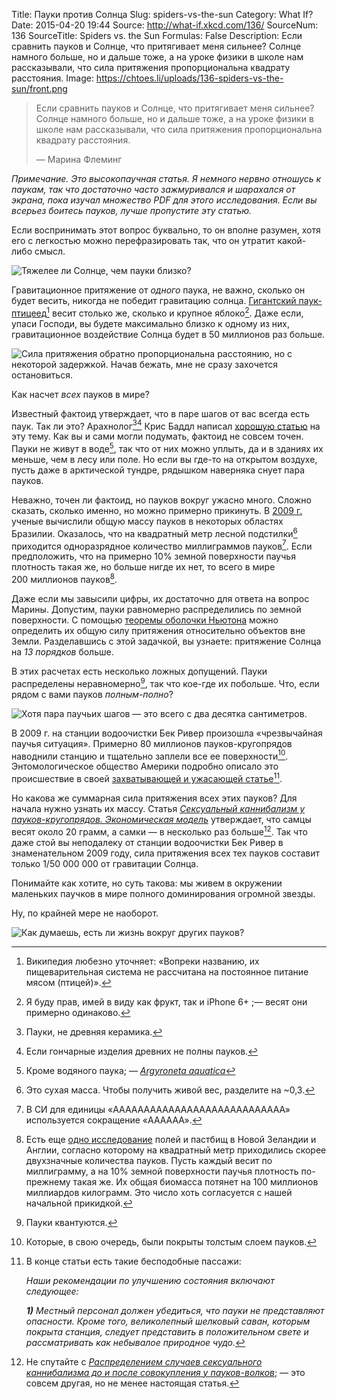 Title: Пауки против Солнца
Slug: spiders-vs-the-sun
Category: What If?
Date: 2015-04-20 19:44
Source: http://what-if.xkcd.com/136/
SourceNum: 136
SourceTitle: Spiders vs. the Sun
Formulas: False
Description: Если сравнить пауков и Солнце, что притягивает меня сильнее? Солнце намного больше, но и дальше тоже, а на уроке физики в школе нам рассказывали, что сила притяжения пропорциональна квадрату расстояния. 
Image: https://chtoes.li/uploads/136-spiders-vs-the-sun/front.png

> Если сравнить пауков и Солнце, что притягивает меня сильнее? Солнце намного больше, но и дальше тоже, а на уроке физики в школе нам рассказывали, что сила притяжения пропорциональна квадрату расстояния. 
>
> — Марина Флеминг

*Примечание. Это высокопаучная статья. Я немного нервно отношусь к паукам, так что достаточно часто зажмуривался и шарахался от экрана, пока изучал множество PDF для этого исследования. Если вы всерьез боитесь пауков, лучше пропустите эту статью.*

Если воспринимать этот вопрос буквально, то он вполне разумен, хотя его с легкостью можно перефразировать так, что он утратит какой-либо смысл.

![](/uploads/136-spiders-vs-the-sun/question_ru.png "Тяжелее ли Солнце, чем пауки близко?")

Гравитационное притяжение от *одного* паука, не важно, сколько он будет весить, никогда не победит гравитацию солнца. [Гигантский паук-птицеед][1][^1] весит столько же, сколько и крупное яблоко[^2]. Даже если, упаси Господи, вы будете максимально близко к одному из них, гравитационное воздействие Солнца будет в 50 миллионов раз больше.

[^1]: Википедия любезно уточняет: «Вопреки названию, их пищеварительная система не рассчитана на постоянное питание мясом (птицей)».

[^2]: Я буду прав, имей в виду как фрукт, так и iPhone 6+ ;— весят они примерно одинаково.

![](/uploads/136-spiders-vs-the-sun/force_ru.png "Сила притяжения обратно пропорциональна расстоянию, но с некоторой задержкой. Начав бежать, мне не сразу захочется остановиться.")

Как насчет *всех* пауков в мире?

Известный фактоид утверждает, что в паре шагов от вас всегда есть паук. Так ли это? Арахнолог[^3]​[^4] Крис Баддл написал [хорошую статью][2] на эту тему. Как вы и сами могли подумать, фактоид не совсем точен. Пауки не живут в воде[^5], так что от них можно уплыть, да и в зданиях их меньше, чем в лесу или поле. Но если вы где-то на открытом воздухе, пусть даже в арктической тундре, рядышком наверняка снует пара пауков.

[^3]: Пауки, не древняя керамика.

[^4]: Если гончарные изделия древних не полны пауков.

[^5]: Кроме водяного паука; — *[Argyroneta aquatica][3]*

Неважно, точен ли фактоид, но пауков вокруг ужасно много. Сложно сказать, сколько именно, но можно примерно прикинуть. В [2009&nbsp;г.][4] ученые вычислили общую массу пауков в некоторых областях Бразилии. Оказалось, что на квадратный метр лесной подстилки[^7] приходится одноразрядное количество миллиграммов пауков[^6]. Если предположить, что на примерно 10% земной поверхности паучья плотность такая же, но больше нигде их нет, то всего в мире 200&nbsp;миллионов пауков[^8].

[^6]: В СИ для единицы «AAAAAAAAAAAAAAAAAAAAAAAAAAAA» используется сокращение «AAAAAA».

[^7]: Это сухая масса. Чтобы получить живой вес, разделите на ~0,3.

[^8]: Есть еще [одно исследование][5] полей и пастбищ в Новой Зеландии и Англии, согласно которому на квадратный метр приходились скорее двухзначные количества пауков. Пусть каждый весит по миллиграмму, а на 10% земной поверхности паучья плотность по-прежнему такая же. Их общая биомасса потянет на 100 миллионов миллиардов килограмм. Это число хоть согласуется с нашей начальной прикидкой.

Даже если мы завысили цифры, их достаточно для ответа на вопрос Марины. Допустим, пауки равномерно распределились по земной поверхности. С помощью [теоремы оболочки Ньютона][6] можно определить их общую силу притяжения относительно объектов вне Земли. Разделавшись с этой задачкой, вы узнаете: притяжение Солнца на *13 порядков* больше.

В этих расчетах есть несколько ложных допущений. Пауки распределены неравномерно[^9], так что кое-где их побольше. Что, если рядом с вами пауков *полным-полно*?

[^9]: Пауки квантуются.

![](/uploads/136-spiders-vs-the-sun/feet_ru.png "Хотя пара паучьих шагов&nbsp;— это всего с два десятка сантиметров.")

В 2009&nbsp;г. на станции водоочистки Бек Ривер произошла «чрезвычайная паучья ситуация». Примерно 80 миллионов пауков-кругопрядов наводнили станцию и тщательно заплели все ее поверхности[^10]. Энтомологическое общество Америки подробно описало это происшествие в своей [захватывающей и ужасающей статье][7][^11].

[^10]: Которые, в свою очередь, были покрыты толстым слоем пауков.

[^11]:
    В конце статьи есть такие бесподобные пассажи:

    *Наши рекомендации по улучшению состояния включают следующее:*

    ***1)** Местный персонал должен убедиться, что пауки не представляют опасности. Кроме того, великолепный шелковый саван, которым покрыта станция, следует представить в положительном свете и рассматривать как небывалое природное чудо.*

Но какова же суммарная сила притяжения всех этих пауков? Для начала нужно узнать их массу. Статья *[Сексуальный каннибализм у пауков-кругопрядов. Экономическая модель][8]* утверждает, что самцы весят около 20&nbsp;грамм, а самки&nbsp;— в несколько раз больше[^12]. Так что даже стой вы неподалеку от станции водоочистки Бек Ривер в знаменательном 2009&nbsp;году, сила притяжения всех тех пауков составит только 1/50&nbsp;000&nbsp;000 от гравитации Солнца.

[^12]: Не спутайте с *[Распределением случаев сексуального каннибализма до и после совокупления у пауков-волков][9]*; — это совсем другая, но не менее настоящая статья.

Понимайте как хотите, но суть такова: мы живем в окружении маленьких паучков в мире полного доминирования огромной звезды.

Ну, по крайней мере не наоборот.

![](/uploads/136-spiders-vs-the-sun/planet.png "Как думаешь, есть ли жизнь вокруг других пауков?")

[1]: https://ru.wikipedia.org/wiki/Пауки-птицееды "Пауки-птицееды — Википедия, свободная энциклопедия"

[2]: http://arthropodecology.com/2012/06/05/you-are-always-within-three-feet-of-a-spider-fact-or-fiction/ "В метре от вас всегда есть паук — правда или вымысел? | Arthropod Ecology (англ.)"

[3]: https://ru.wikipedia.org/wiki/Водяной_паук "Водяной паук — Википедия, свободная энциклопедия"

[4]: http://www.bioone.org/doi/pdf/10.1636/T08-21.1 "Онлайн-журналы BioOne — Журнал арахнологии — 37(2):160 — PDF (англ.)"

[5]: http://newzealandecology.org/nzje/2020 "Плотность пауков и их распределение в свете влияния на сельскохозяйственные экосистемы Новой Зеландии сравнительно с Англией | NZES (англ.)"

[6]: http://www.sciteclibrary.ru/rus/catalog/pages/8955.html "РЕШЕНИЕ ГРАВИТАЦИОННОГО ПАРАДОКСА МЕТОДАМИ МАТАППАРАТА МЕХАНИКИ НЬЮТОНА"

[7]: http://www.entsoc.org/PDF/2010/Orb-weaving-spiders.pdf "Грандиозное скопление пауков-кругопрядов и их общая сеть в рукотворном конструктивном ареале обитания (Arachnida: Araneae: Tetragnathidae, Araneidae) (англ.)"

[8]: http://www.jstor.org/discover/10.2307/2462552?uid=3739808&uid=2&uid=4&uid=3739256&sid=21105973527841 "JSTOR: американский естествовед, том. 138, №&nbsp;6 (дек., 1991), стр. 1372–1395 (англ.)"

[9]: http://link.springer.com/article/10.1007%2Fs00265-011-1269-0 "Распределение случаев сексуального каннибализма до и после совокупления у пауков-волков (Araneae, Lycosidae) — Springer (англ.)"